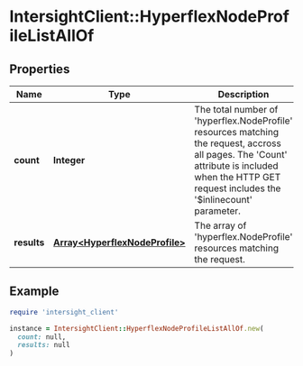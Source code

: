 # IntersightClient::HyperflexNodeProfileListAllOf

## Properties

| Name | Type | Description | Notes |
| ---- | ---- | ----------- | ----- |
| **count** | **Integer** | The total number of &#39;hyperflex.NodeProfile&#39; resources matching the request, accross all pages. The &#39;Count&#39; attribute is included when the HTTP GET request includes the &#39;$inlinecount&#39; parameter. | [optional] |
| **results** | [**Array&lt;HyperflexNodeProfile&gt;**](HyperflexNodeProfile.md) | The array of &#39;hyperflex.NodeProfile&#39; resources matching the request. | [optional] |

## Example

```ruby
require 'intersight_client'

instance = IntersightClient::HyperflexNodeProfileListAllOf.new(
  count: null,
  results: null
)
```

